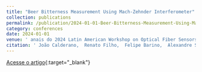 ```yaml
---
title: "Beer Bitterness Measurement Using Mach-Zehnder Interferometer"
collection: publications
permalink: /publication/2024-01-01-Beer-Bitterness-Measurement-Using-Mach-Zehnder-Interferometer
category: conferences
date: 2024-01-01
venue: ' anais do 2024 Latin American Workshop on Optical Fiber Sensors (LAWOFS)'
citation: ' João Calderano,  Renato Filho,  Felipe Barino,  Alexandre Santos, &quot;Beer Bitterness Measurement Using Mach-Zehnder Interferometer.&quot;  anais do 2024 Latin American Workshop on Optical Fiber Sensors (LAWOFS), 2024.'
---
```

[Acesse o artigo](https://doi.org/10.23919/LAWOFS62242.2024.10561181){:target="_blank"}
